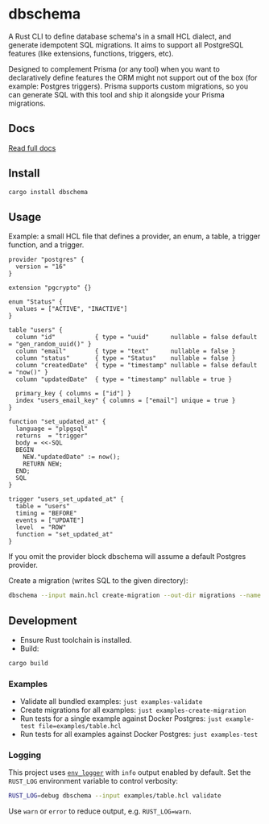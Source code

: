 # dbschema

A Rust CLI to define database schema's in a small HCL dialect, and generate idempotent SQL migrations.
It aims to support all PostgreSQL features (like extensions, functions, triggers, etc).

Designed to complement Prisma (or any tool) when you want to declaratively define features the ORM might not support out of the box (for example: Postgres triggers).
Prisma supports custom migrations, so you can generate SQL with this tool and ship it alongside your Prisma migrations.

## Docs

[Read full docs](https://github.com/TheKnarf/dbschema/blob/main/docs/Readme.md)

## Install

```bash
cargo install dbschema
```

## Usage

Example: a small HCL file that defines a provider, an enum, a table, a trigger function, and a trigger.

```hcl
provider "postgres" {
  version = "16"
}

extension "pgcrypto" {}

enum "Status" {
  values = ["ACTIVE", "INACTIVE"]
}

table "users" {
  column "id"           { type = "uuid"      nullable = false default = "gen_random_uuid()" }
  column "email"        { type = "text"      nullable = false }
  column "status"       { type = "Status"    nullable = false }
  column "createdDate"  { type = "timestamp" nullable = false default = "now()" }
  column "updatedDate"  { type = "timestamp" nullable = true }

  primary_key { columns = ["id"] }
  index "users_email_key" { columns = ["email"] unique = true }
}

function "set_updated_at" {
  language = "plpgsql"
  returns  = "trigger"
  body = <<-SQL
  BEGIN
    NEW."updatedDate" := now();
    RETURN NEW;
  END;
  SQL
}

trigger "users_set_updated_at" {
  table = "users"
  timing = "BEFORE"
  events = ["UPDATE"]
  level  = "ROW"
  function = "set_updated_at"
}
```

If you omit the provider block dbschema will assume a default Postgres provider.

Create a migration (writes SQL to the given directory):

```bash
dbschema --input main.hcl create-migration --out-dir migrations --name init
```

## Development

- Ensure Rust toolchain is installed.
- Build:

```bash
cargo build
```

### Examples

- Validate all bundled examples: `just examples-validate`
- Create migrations for all examples: `just examples-create-migration`
- Run tests for a single example against Docker Postgres: `just example-test file=examples/table.hcl`
- Run tests for all examples against Docker Postgres: `just examples-test`

### Logging

This project uses [`env_logger`](https://docs.rs/env_logger) with `info` output enabled by default.
Set the `RUST_LOG` environment variable to control verbosity:

```bash
RUST_LOG=debug dbschema --input examples/table.hcl validate
```

Use `warn` or `error` to reduce output, e.g. `RUST_LOG=warn`.
